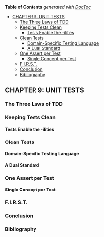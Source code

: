 <!-- START doctoc generated TOC please keep comment here to allow auto update -->
<!-- DON'T EDIT THIS SECTION, INSTEAD RE-RUN doctoc TO UPDATE -->
**Table of Contents**  *generated with [DocToc](https://github.com/thlorenz/doctoc)*

- [CHAPTER 9: UNIT TESTS](#chapter-9-unit-tests)
  - [The Three Laws of TDD](#the-three-laws-of-tdd)
  - [Keeping Tests Clean](#keeping-tests-clean)
    - [Tests Enable the -ilities](#tests-enable-the--ilities)
  - [Clean Tests](#clean-tests)
    - [Domain-Specific Testing Language](#domain-specific-testing-language)
    - [A Dual Standard](#a-dual-standard)
  - [One Assert per Test](#one-assert-per-test)
    - [Single Concept per Test](#single-concept-per-test)
  - [F.I.R.S.T.](#first)
  - [Conclusion](#conclusion)
  - [Bibliography](#bibliography)

<!-- END doctoc generated TOC please keep comment here to allow auto update -->


## CHAPTER 9: UNIT TESTS

### The Three Laws of TDD
### Keeping Tests Clean
#### Tests Enable the -ilities
### Clean Tests
#### Domain-Specific Testing Language
#### A Dual Standard
### One Assert per Test
#### Single Concept per Test
### F.I.R.S.T.
### Conclusion
### Bibliography


<!-- ////////////////////////////////////////////////////////  -->
<!-- ////////////////////////////////////////////////////////  -->
<!-- ////////////////////////////////////////////////////////  -->
